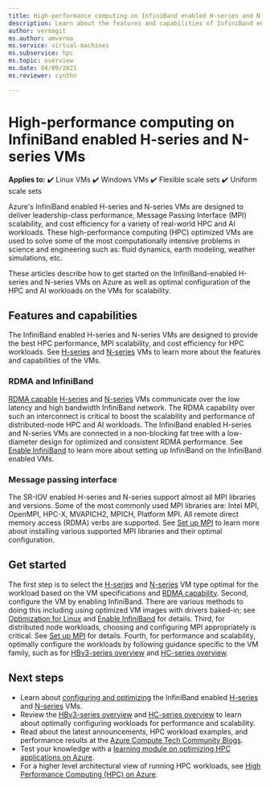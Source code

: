 ```yaml
---
title: High-performance computing on InfiniBand enabled H-series and N-series VMs - Azure Virtual Machines
description: Learn about the features and capabilities of InfiniBand enabled H-series and N-series VMs optimized for HPC.
author: vermagit
ms.author: amverma
ms.service: virtual-machines
ms.subservice: hpc
ms.topic: overview
ms.date: 04/09/2021
ms.reviewer: cynthn

---
```


# High-performance computing on InfiniBand enabled H-series and N-series VMs

**Applies to:** :heavy_check_mark: Linux VMs :heavy_check_mark: Windows VMs :heavy_check_mark: Flexible scale sets :heavy_check_mark: Uniform scale sets

Azure's InfiniBand enabled H-series and N-series VMs are designed to deliver leadership-class performance, Message Passing Interface (MPI) scalability, and cost efficiency for a variety of real-world HPC and AI workloads. These high-performance computing (HPC) optimized VMs are used to solve some of the most computationally intensive problems in science and engineering such as: fluid dynamics, earth modeling, weather simulations, etc.

These articles describe how to get started on the InfiniBand-enabled H-series and N-series VMs on Azure as well as optimal configuration of the HPC and AI workloads on the VMs for scalability.

## Features and capabilities

The InfiniBand enabled H-series and N-series VMs are designed to provide the best HPC performance, MPI scalability, and cost efficiency for HPC workloads. See [H-series](../../sizes-hpc.md) and [N-series](../../sizes-gpu.md) VMs to learn more about the features and capabilities of the VMs.

### RDMA and InfiniBand

[RDMA capable](../../sizes-hpc.md#rdma-capable-instances) [H-series](../../sizes-hpc.md) and [N-series](../../sizes-gpu.md) VMs communicate over the low latency and high bandwidth InfiniBand network. The RDMA capability over such an interconnect is critical to boost the scalability and performance of distributed-node HPC and AI workloads. The InfiniBand enabled H-series and N-series VMs are connected in a non-blocking fat tree with a low-diameter design for optimized and consistent RDMA performance.
See [Enable InfiniBand](enable-infiniband.md) to learn more about setting up InfiniBand on the InfiniBand enabled VMs.

### Message passing interface

The SR-IOV enabled H-series and N-series support almost all MPI libraries and versions. Some of the most commonly used MPI libraries are: Intel MPI, OpenMPI, HPC-X, MVAPICH2, MPICH, Platform MPI. All remote direct memory access (RDMA) verbs are supported.
See [Set up MPI](setup-mpi.md) to learn more about installing various supported MPI libraries and their optimal configuration.

## Get started

The first step is to select the [H-series](../../sizes-hpc.md) and [N-series](../../sizes-gpu.md) VM type optimal for the workload based on the VM specifications and [RDMA capability](../../sizes-hpc.md#rdma-capable-instances).
Second, configure the VM by enabling InfiniBand. There are various methods to doing this including using optimized VM images with drivers baked-in; see [Optimization for Linux](configure.md) and [Enable InfiniBand](enable-infiniband.md) for details.
Third, for distributed node workloads, choosing and configuring MPI appropriately is critical. See [Set up MPI](setup-mpi.md) for details.
Fourth, for performance and scalability, optimally configure the workloads by following guidance specific to the VM family, such as for [HBv3-series overview](hbv3-series-overview.md) and [HC-series overview](hc-series-overview.md).

## Next steps

- Learn about [configuring and optimizing](configure.md) the InfiniBand enabled [H-series](../../sizes-hpc.md) and [N-series](../../sizes-gpu.md) VMs.
- Review the [HBv3-series overview](hb-series-overview.md) and [HC-series overview](hc-series-overview.md) to learn about optimally configuring workloads for performance and scalability.
- Read about the latest announcements, HPC workload examples, and performance results at the [Azure Compute Tech Community Blogs](https://techcommunity.microsoft.com/t5/azure-compute/bg-p/AzureCompute).
- Test your knowledge with a [learning module on optimizing HPC applications on Azure](/learn/modules/optimize-tightly-coupled-hpc-apps/).
- For a higher level architectural view of running HPC workloads, see [High Performance Computing (HPC) on Azure](/azure/architecture/topics/high-performance-computing/).